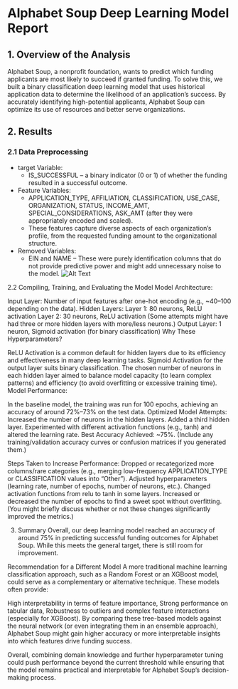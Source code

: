 # Alphabet Soup Deep Learning Model Report
## 1. Overview of the Analysis
Alphabet Soup, a nonprofit foundation, wants to predict which funding applicants are most likely to succeed if granted funding. To solve this, we built a binary classification deep learning model that uses historical application data to determine the likelihood of an application’s success. By accurately identifying high-potential applicants, Alphabet Soup can optimize its use of resources and better serve organizations.
## 2. Results
### 2.1 Data Preprocessing
- target Variable:
  - IS_SUCCESSFUL – a binary indicator (0 or 1) of whether the funding resulted in a successful outcome.
- Feature Variables:
  - APPLICATION_TYPE, AFFILIATION, CLASSIFICATION, USE_CASE, ORGANIZATION, STATUS, INCOME_AMT, SPECIAL_CONSIDERATIONS, ASK_AMT (after they were appropriately encoded and scaled).
  - These features capture diverse aspects of each organization’s profile, from the requested funding amount to the organizational structure.
- Removed Variables:
  - EIN and NAME – These were purely identification columns that do not provide predictive power and might add unnecessary noise to the model.
![Alt Text](https://via.placeholder.com/150)

2.2 Compiling, Training, and Evaluating the Model
Model Architecture:

Input Layer: Number of input features after one-hot encoding (e.g., ~40–100 depending on the data).
Hidden Layers:
Layer 1: 80 neurons, ReLU activation
Layer 2: 30 neurons, ReLU activation
(Some attempts might have had three or more hidden layers with more/less neurons.)
Output Layer: 1 neuron, Sigmoid activation (for binary classification)
Why These Hyperparameters?

ReLU Activation is a common default for hidden layers due to its efficiency and effectiveness in many deep learning tasks.
Sigmoid Activation for the output layer suits binary classification.
The chosen number of neurons in each hidden layer aimed to balance model capacity (to learn complex patterns) and efficiency (to avoid overfitting or excessive training time).
Model Performance:

In the baseline model, the training was run for 100 epochs, achieving an accuracy of around 72%–73% on the test data.
Optimized Model Attempts:
Increased the number of neurons in the hidden layers.
Added a third hidden layer.
Experimented with different activation functions (e.g., tanh) and altered the learning rate.
Best Accuracy Achieved: ~75%.
(Include any training/validation accuracy curves or confusion matrices if you generated them.)

Steps Taken to Increase Performance:
Dropped or recategorized more columns/rare categories (e.g., merging low-frequency APPLICATION_TYPE or CLASSIFICATION values into “Other”).
Adjusted hyperparameters (learning rate, number of epochs, number of neurons, etc.).
Changed activation functions from relu to tanh in some layers.
Increased or decreased the number of epochs to find a sweet spot without overfitting.
(You might briefly discuss whether or not these changes significantly improved the metrics.)

3. Summary
Overall, our deep learning model reached an accuracy of around 75% in predicting successful funding outcomes for Alphabet Soup. While this meets the general target, there is still room for improvement.

Recommendation for a Different Model
A more traditional machine learning classification approach, such as a Random Forest or an XGBoost model, could serve as a complementary or alternative technique. These models often provide:

High interpretability in terms of feature importance,
Strong performance on tabular data,
Robustness to outliers and complex feature interactions (especially for XGBoost).
By comparing these tree-based models against the neural network (or even integrating them in an ensemble approach), Alphabet Soup might gain higher accuracy or more interpretable insights into which features drive funding success.

Overall, combining domain knowledge and further hyperparameter tuning could push performance beyond the current threshold while ensuring that the model remains practical and interpretable for Alphabet Soup’s decision-making process.

